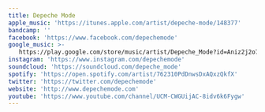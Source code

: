 ```yaml
---
title: Depeche Mode
apple_music: 'https://itunes.apple.com/artist/depeche-mode/148377'
bandcamp: ''
facebook: 'https://www.facebook.com/depechemode'
google_music: >-
   https://play.google.com/store/music/artist/Depeche_Mode?id=Aniz2j2o7ppgnnpd4jiw3owum2m
instagram: 'https://www.instagram.com/depechemode'
soundcloud: 'https://soundcloud.com/depeche_mode'
spotify: 'https://open.spotify.com/artist/762310PdDnwsDxAQxzQkfX'
twitter: 'https://twitter.com/depechemode'
website: 'http://www.depechemode.com'
youtube: 'https://www.youtube.com/channel/UCM-CWGUijAC-8idv6k6Fygw'
---
```

